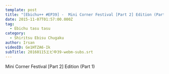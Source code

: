 ```yaml
---
template: post
title: "[Ebichu++ #EP39] -  Mini Corner Festival [Part 2] Edition (Part 1)"
date: 2015-11-07T01:57:00.000Z
tag:
  - Ebichu tasu tasu
category:
  - Shiritsu Ebisu Chugaku
author: Irsan
videoID: Ge1HTZA6-Ik
subTitle: 20160115エビ中39-webm-subs.srt
---
```

Mini Corner Festival \[Part 2] Edition (Part 1)